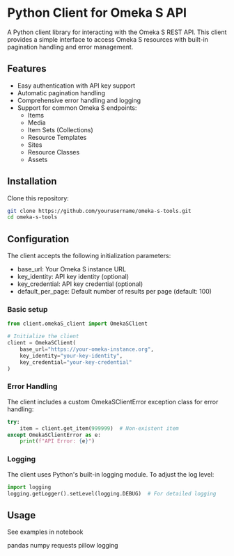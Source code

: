 # Python Client for Omeka S API

A Python client library for interacting with the Omeka S REST API. This client provides a simple interface to access Omeka S resources with built-in pagination handling and error management.

## Features

- Easy authentication with API key support
- Automatic pagination handling
- Comprehensive error handling and logging
- Support for common Omeka S endpoints:
  - Items
  - Media
  - Item Sets (Collections)
  - Resource Templates
  - Sites
  - Resource Classes
  - Assets

## Installation

Clone this repository:

```bash
git clone https://github.com/yourusername/omeka-s-tools.git
cd omeka-s-tools
```

## Configuration

The client accepts the following initialization parameters:

- base_url: Your Omeka S instance URL
- key_identity: API key identity (optional)
- key_credential: API key credential (optional)
- default_per_page: Default number of results per page (default: 100)

### Basic setup

```python
from client.omekaS_client import OmekaSClient

# Initialize the client
client = OmekaSClient(
    base_url="https://your-omeka-instance.org",
    key_identity="your-key-identity",
    key_credential="your-key-credential"
)
```
### Error Handling

The client includes a custom OmekaSClientError exception class for error handling:

```python
try:
    item = client.get_item(999999)  # Non-existent item
except OmekaSClientError as e:
    print(f"API Error: {e}")
```

### Logging

The client uses Python's built-in logging module. To adjust the log level:

```python
import logging
logging.getLogger().setLevel(logging.DEBUG)  # For detailed logging
```

## Usage

See examples in notebook

pandas
numpy
requests
pillow
logging